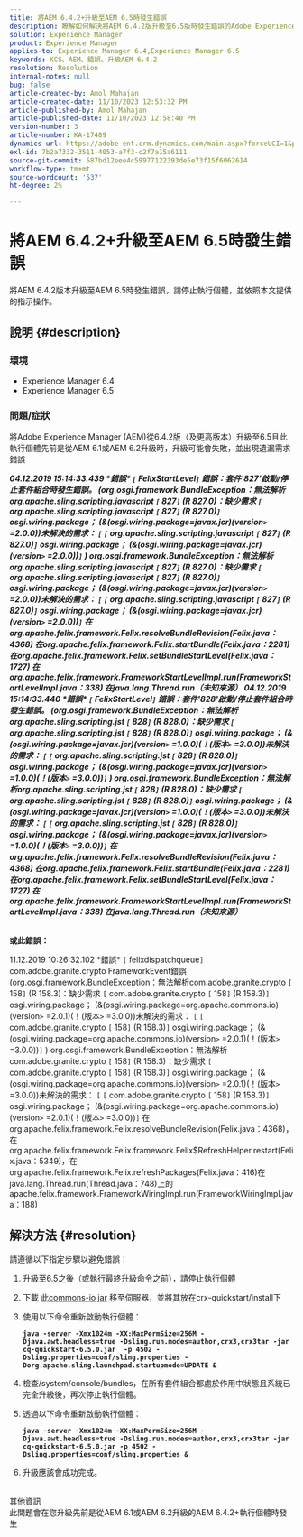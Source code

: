 ```yaml
---
title: 將AEM 6.4.2+升級至AEM 6.5時發生錯誤
description: 瞭解如何解決將AEM 6.4.2版升級至6.5版時發生錯誤的Adobe Experience Manager問題。
solution: Experience Manager
product: Experience Manager
applies-to: Experience Manager 6.4,Experience Manager 6.5
keywords: KCS、AEM、錯誤、升級AEM 6.4.2
resolution: Resolution
internal-notes: null
bug: false
article-created-by: Amol Mahajan
article-created-date: 11/10/2023 12:53:32 PM
article-published-by: Amol Mahajan
article-published-date: 11/10/2023 12:58:40 PM
version-number: 3
article-number: KA-17489
dynamics-url: https://adobe-ent.crm.dynamics.com/main.aspx?forceUCI=1&pagetype=entityrecord&etn=knowledgearticle&id=b6cbe324-c87f-ee11-8179-6045bd006b25
exl-id: 7b2a7332-3511-4053-a7f3-c2f7a15a6111
source-git-commit: 587bd12eee4c59977122393de5e73f15f6062614
workflow-type: tm+mt
source-wordcount: '537'
ht-degree: 2%

---
```


# 將AEM 6.4.2+升級至AEM 6.5時發生錯誤


將AEM 6.4.2版本升級至AEM 6.5時發生錯誤，請停止執行個體，並依照本文提供的指示操作。

## 說明 {#description}


### <b>環境</b>

- Experience Manager 6.4
- Experience Manager 6.5


### <b>問題/症狀</b>

將Adobe Experience Manager (AEM)從6.4.2版（及更高版本）升級至6.5且此執行個體先前是從AEM 6.1或AEM 6.2升級時，升級可能會失敗，並出現遺漏需求錯誤

<b>*04.12.2019 15:14:33.439 \*錯誤\* `[` FelixStartLevel`]`  錯誤：套件&#39;827&#39;啟動/停止套件組合時發生錯誤。 (org.osgi.framework.BundleException：無法解析org.apache.sling.scripting.javascript `[` 827`]` (R 827.0)：缺少需求 `[` org.apache.sling.scripting.javascript `[` 827`]` (R 827.0)`]`  osgi.wiring.package； (&amp;(osgi.wiring.package=javax.jcr)(version`>` =2.0.0))未解決的需求： `[` `[` org.apache.sling.scripting.javascript `[` 827`]` (R 827.0)`]`  osgi.wiring.package； (&amp;(osgi.wiring.package=javax.jcr)(version`>` =2.0.0))`]` )*
*org.osgi.framework.BundleException：無法解析org.apache.sling.scripting.javascript `[` 827`]` (R 827.0)：缺少需求 `[` org.apache.sling.scripting.javascript `[` 827`]` (R 827.0)`]`  osgi.wiring.package； (&amp;(osgi.wiring.package=javax.jcr)(version`>` =2.0.0))未解決的需求： `[` `[` org.apache.sling.scripting.javascript `[` 827`]` (R 827.0)`]`  osgi.wiring.package； (&amp;(osgi.wiring.package=javax.jcr)(version`>` =2.0.0))`]`*
*在org.apache.felix.framework.Felix.resolveBundleRevision(Felix.java：4368)*
*在org.apache.felix.framework.Felix.startBundle(Felix.java：2281)*
*在org.apache.felix.framework.Felix.setBundleStartLevel(Felix.java：1727)*
*在org.apache.felix.framework.FrameworkStartLevelImpl.run(FrameworkStartLevelImpl.java：338)*
*在java.lang.Thread.run（未知來源）*
*04.12.2019 15:14:33.440 \*錯誤\* `[` FelixStartLevel`]`  錯誤：套件&#39;828&#39;啟動/停止套件組合時發生錯誤。 (org.osgi.framework.BundleException：無法解析org.apache.sling.scripting.jst `[` 828`]` (R 828.0)：缺少需求 `[` org.apache.sling.scripting.jst `[` 828`]` (R 828.0)`]`  osgi.wiring.package； (&amp;(osgi.wiring.package=javax.jcr)(version`>` =1.0.0)(！(版本`>` =3.0.0))未解決的需求： `[` `[` org.apache.sling.scripting.jst `[` 828`]` (R 828.0)`]`  osgi.wiring.package； (&amp;(osgi.wiring.package=javax.jcr)(version`>` =1.0.0)(！(版本`>` =3.0.0))`]` )*
*org.osgi.framework.BundleException：無法解析org.apache.sling.scripting.jst `[` 828`]` (R 828.0)：缺少需求 `[` org.apache.sling.scripting.jst `[` 828`]` (R 828.0)`]`  osgi.wiring.package； (&amp;(osgi.wiring.package=javax.jcr)(version`>` =1.0.0)(！(版本`>` =3.0.0))未解決的需求： `[` `[` org.apache.sling.scripting.jst `[` 828`]` (R 828.0)`]`  osgi.wiring.package； (&amp;(osgi.wiring.package=javax.jcr)(version`>` =1.0.0)(！(版本`>` =3.0.0))`]`*
*在org.apache.felix.framework.Felix.resolveBundleRevision(Felix.java：4368)*
*在org.apache.felix.framework.Felix.startBundle(Felix.java：2281)*
*在org.apache.felix.framework.Felix.setBundleStartLevel(Felix.java：1727)*
*在org.apache.felix.framework.FrameworkStartLevelImpl.run(FrameworkStartLevelImpl.java：338)*
*在java.lang.Thread.run（未知來源）*

<br>或此錯誤：</b>

11.12.2019 10:26:32.102 \*錯誤\* `[` felixdispatchqueue`]`  com.adobe.granite.crypto FrameworkEvent錯誤(org.osgi.framework.BundleException：無法解析com.adobe.granite.crypto `[` 158`]` (R 158.3)：缺少需求 `[` com.adobe.granite.crypto `[` 158`]` (R 158.3)`]`  osgi.wiring.package； (&amp;(osgi.wiring.package=org.apache.commons.io)(version`>` =2.0.1)(！(版本`>` =3.0.0))未解決的需求： `[` `[` com.adobe.granite.crypto `[` 158`]` (R 158.3)`]`  osgi.wiring.package； (&amp;(osgi.wiring.package=org.apache.commons.io)(version`>` =2.0.1)(！(版本`>` =3.0.0))`]` ) org.osgi.framework.BundleException：無法解析com.adobe.granite.crypto `[` 158`]` (R 158.3)：缺少需求 `[` com.adobe.granite.crypto `[` 158`]` (R 158.3)`]`  osgi.wiring.package； (&amp;(osgi.wiring.package=org.apache.commons.io)(version`>` =2.0.1)(！(版本`>` =3.0.0))未解決的需求： `[` `[` com.adobe.granite.crypto `[` 158`]` (R 158.3)`]`  osgi.wiring.package； (&amp;(osgi.wiring.package=org.apache.commons.io)(version`>` =2.0.1)(！(版本`>` =3.0.0))`]`
在org.apache.felix.framework.Felix.resolveBundleRevision(Felix.java：4368)，在org.apache.felix.framework.Felix.framework.Felix$RefreshHelper.restart(Felix.java：5349)，在org.apache.felix.framework.Felix.refreshPackages(Felix.java：416)在java.lang.Thread.run(Thread.java：748)上的apache.felix.framework.FrameworkWiringImpl.run(FrameworkWiringImpl.java：188)


## 解決方法 {#resolution}

請遵循以下指定步驟以避免錯誤：
1. 升級至6.5之後（或執行最終升級命令之前），請停止執行個體
2. 下載 [此commons-io jar](https://repo1.maven.org/maven2/commons-io/commons-io/2.6/commons-io-2.6.jar) 移至伺服器，並將其放在crx-quickstart/install下
3. 使用以下命令重新啟動執行個體：

   <b>`java -server -Xmx1024m -XX:MaxPermSize=256M -Djava.awt.headless=true -Dsling.run.modes=author,crx3,crx3tar -jar cq-quickstart-6.5.0.jar  -p 4502 -Dsling.properties=conf/sling.properties -Dorg.apache.sling.launchpad.startupmode=UPDATE &`</b>
4. 檢查/system/console/bundles，在所有套件組合都處於作用中狀態且系統已完全升級後，再次停止執行個體。
5. 透過以下命令重新啟動執行個體：

   <b>`java -server -Xmx1024m -XX:MaxPermSize=256M -Djava.awt.headless=true -Dsling.run.modes=author,crx3,crx3tar -jar cq-quickstart-6.5.0.jar -p 4502 -Dsling.properties=conf/sling.properties &`</b>
6. 升級應該會成功完成。

<br>其他資訊<br>
此問題會在您升級先前是從AEM 6.1或AEM 6.2升級的AEM 6.4.2+執行個體時發生
